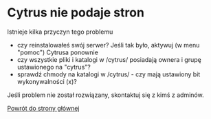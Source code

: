 # Cytrus nie podaje stron

Istnieje kilka przyczyn tego problemu

- czy reinstalowałeś swój serwer? Jeśli tak było, aktywuj (w menu "pomoc") Cytrusa ponownie
- czy wszystkie pliki i katalogi w /cytrus/ posiadają ownera i grupę ustawionego na "cytrus"?
- sprawdź chmody na katalogi w /cytrus/ - czy mają ustawiony bit wykonywalności (x)?

Jeśli problem nie został rozwiązany, skontaktuj się z kimś z adminów.

[Powrót do strony głównej](/)